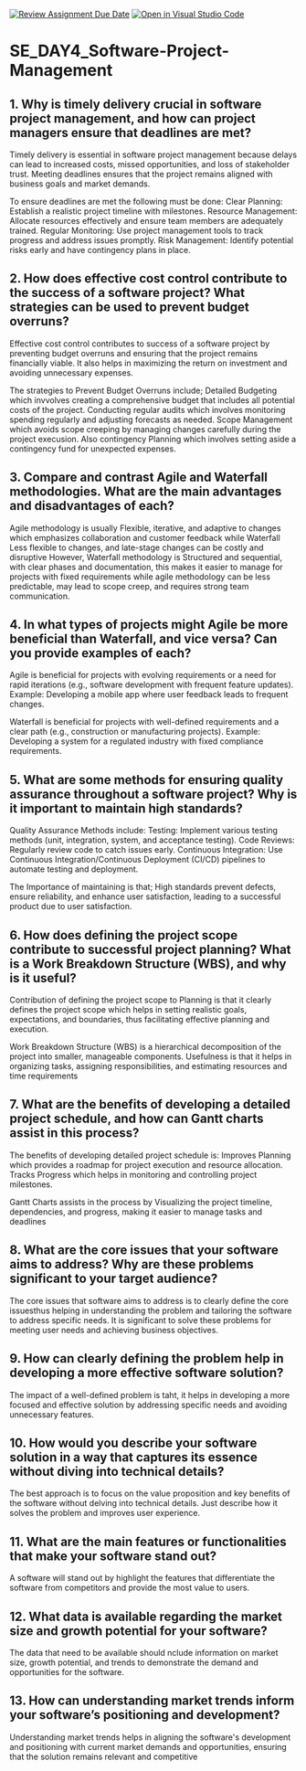 [![Review Assignment Due Date](https://classroom.github.com/assets/deadline-readme-button-22041afd0340ce965d47ae6ef1cefeee28c7c493a6346c4f15d667ab976d596c.svg)](https://classroom.github.com/a/9pw6JKcu)
[![Open in Visual Studio Code](https://classroom.github.com/assets/open-in-vscode-2e0aaae1b6195c2367325f4f02e2d04e9abb55f0b24a779b69b11b9e10269abc.svg)](https://classroom.github.com/online_ide?assignment_repo_id=16047539&assignment_repo_type=AssignmentRepo)
# SE_DAY4_Software-Project-Management
## 1. Why is timely delivery crucial in software project management, and how can project managers ensure that deadlines are met?
Timely delivery is essential in software project management because delays can lead to increased costs, missed opportunities, and loss of stakeholder trust. Meeting deadlines ensures that the project remains aligned with business goals and market demands.

To ensure deadlines are met the following must be done:
Clear Planning: Establish a realistic project timeline with milestones.
Resource Management: Allocate resources effectively and ensure team members are adequately trained.
Regular Monitoring: Use project management tools to track progress and address issues promptly.
Risk Management: Identify potential risks early and have contingency plans in place.

## 2. How does effective cost control contribute to the success of a software project? What strategies can be used to prevent budget overruns?
Effective cost control contributes to  success of a software project by preventing budget overruns and ensuring that the project remains financially viable. It also helps in maximizing the return on investment and avoiding unnecessary expenses.

The strategies to Prevent Budget Overruns include;
Detailed Budgeting which invvolves creating a comprehensive budget that includes all potential costs of the project.
Conducting regular audits which involves monitoring spending regularly and adjusting forecasts as needed.
Scope Management which avoids scope creeping by managing changes carefully during the project execusion.
Also contingency Planning which involves setting aside a contingency fund for unexpected expenses.


## 3. Compare and contrast Agile and Waterfall methodologies. What are the main advantages and disadvantages of each?
Agile methodology is usually Flexible, iterative, and adaptive to changes which emphasizes collaboration and customer feedback while Waterfall Less flexible to changes, and late-stage changes can be costly and disruptive
However, Waterfall methodology is Structured and sequential, with clear phases and documentation, this makes it easier to manage for projects with fixed requirements while agile methodology can be less predictable, may lead to scope creep, and requires strong team communication.

## 4. In what types of projects might Agile be more beneficial than Waterfall, and vice versa? Can you provide examples of each?
Agile is beneficial for projects with evolving requirements or a need for rapid iterations (e.g., software development with frequent feature updates).
Example: Developing a mobile app where user feedback leads to frequent changes.

Waterfall is beneficial for projects with well-defined requirements and a clear path (e.g., construction or manufacturing projects).
Example: Developing a system for a regulated industry with fixed compliance requirements.

## 5. What are some methods for ensuring quality assurance throughout a software project? Why is it important to maintain high standards?
Quality Assurance Methods include:
Testing: Implement various testing methods (unit, integration, system, and acceptance testing).
Code Reviews: Regularly review code to catch issues early.
Continuous Integration: Use Continuous Integration/Continuous Deployment (CI/CD) pipelines to automate testing and deployment.

The Importance of maintaining is that; High standards prevent defects, ensure reliability, and enhance user satisfaction, leading to a successful product due to user satisfaction.

## 6. How does defining the project scope contribute to successful project planning? What is a Work Breakdown Structure (WBS), and why is it useful?
Contribution of defining the project scope to Planning is that it clearly defines the project scope which helps in setting realistic goals, expectations, and boundaries, thus facilitating effective planning and execution.

Work Breakdown Structure (WBS) is a hierarchical decomposition of the project into smaller, manageable components.
Usefulness is that it helps in organizing tasks, assigning responsibilities, and estimating resources and time requirements

## 7. What are the benefits of developing a detailed project schedule, and how can Gantt charts assist in this process?
The benefits of developing detailed project schedule is:
Improves Planning which provides a roadmap for project execution and resource allocation.
Tracks Progress which helps in monitoring and controlling project milestones.

Gantt Charts assists in the process by Visualizing the project timeline, dependencies, and progress, making it easier to manage tasks and deadlines

## 8. What are the core issues that your software aims to address? Why are these problems significant to your target audience?
The core issues that software aims to address is to clearly define the core issuesthus helping in understanding the problem and tailoring the software to address specific needs.
It is significant to solve these problems for meeting user needs and achieving business objectives.

## 9. How can clearly defining the problem help in developing a more effective software solution?
The impact of a well-defined problem is taht, it helps in developing a more focused and effective solution by addressing specific needs and avoiding unnecessary features.

## 10. How would you describe your software solution in a way that captures its essence without diving into technical details?
The best approach is to focus on the value proposition and key benefits of the software without delving into technical details. Just describe how it solves the problem and improves user experience.

## 11. What are the main features or functionalities that make your software stand out?
A software will stand out by highlight the features that differentiate the software from competitors and provide the most value to users.

## 12. What data is available regarding the market size and growth potential for your software?
The data that need to be available should nclude information on market size, growth potential, and trends to demonstrate the demand and opportunities for the software.

## 13. How can understanding market trends inform your software’s positioning and development?
Understanding market trends helps in aligning the software's development and positioning with current market demands and opportunities, ensuring that the solution remains relevant and competitive
